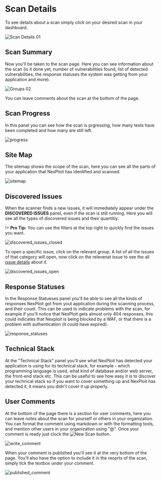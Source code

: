 # Scan Details

To see details about a scan simply click on your desired scan in your dashboard.

![Scan Details 01](media/scan-details-01.png ':size=100%')


## Scan Summary
Now you'll be taken to the scan page. Here you can see information about the scan (is it done yet, number of vulnerabilities found, list of detected vulnerabilities, the response statuses the system was getting from your application and more).

![Groups 02](media/scan-details-02.png ':size=100%')

You can leave comments about the scan at the bottom of the page.

## Scan Progress
In this panel you can see how the scan is prgressing, how many tests have been completed and how many are still left.

![progress](media/scan-progress.png ':size=100%')

## Site Map
The sitemap shows the scope of the scan, here you can see all the parts of your application that NexPloit has identified and scanned.

![sitemap](media/sitemap.png ':size=100%')

## Discovered Issues
When the scanner finds a new issues, it will immediately appear under the **DISCOVERED ISSUES** panel, even if the scan is still running. Here you will see all the types of discovered issues and their quantitiy.

!> **Pro Tip:** You can use the filters at the top right to quickly find the issues you want.

![discovered_issues_closed](media/discovered-issues-closed.png ':size=100%')

To open a specific issue, click on the relevant group. A list of all the issues of that category will open, now click on the relevenat issue to see the all [issue details](user-guide/scans/issues/overview.md) about it.

![discovered_issues_open](media/discovered-issues-opened-category.png ':size=100%')

## Response Statuses
In the Response Statueses panel you'll be able to see all the kinds of responses NexPloit got from yout application during the scanning process, and their count. This can be used to indicate problems with the scan, for example if you'll notice that NexPloit gets almost only 404 responses, this could indicates that Nexploit is being blocked by a WAF, or that there is a problem with authentication (it could have expired).

![response_statuses](media/response_statuses.png ':size=100%')

## Technical Stack
At the "Technical Stack" panel you'll see what NexPloit has detected your application is using for its technical stack, for example - which programming language is used, what kind of database and/or web server, the front-end stack etc. This can be useful to see how easy it is to discover your technical stack so if you want to cover something up and NexPloit has detected it, it means you didn't cover it up properly.


## User Comments
At the bottom of the page there is a section for user comments, here you can leave notes about the scan for yourself or others in your organization. You can format the comment using markdown or with the formatting tools, and mention other users in your organization using "@". Once your comment is ready just clock the ![New Scan](media/comment_button.png ':size=7%') button.

![write_comment](media/write_comment.png ':size=100%')

When your comment is published you'll see it at the very bottom of the page. You'll also have the option to include it in the reoprts of the scan, simply tick the textbox under your comment.

![published_comment](media/published_comment.png ':size=100%')